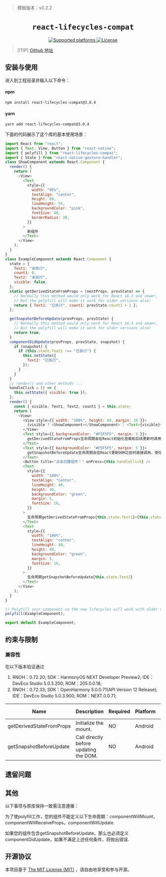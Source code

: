 > 模板版本：v0.2.2

<p align="center">
  <h1 align="center"> <code>react-lifecycles-compat</code> </h1>
</p>
<p align="center">
<a href="https://github.com/reactjs/react-lifecycles-compat/blob/master">
        <img src="https://img.shields.io/badge/platforms-android%20|%20ios%20|%20web%20|%20harmony%20-lightgrey.svg" alt="Supported platforms" />
    </a>
    <a href="https://github.com/reactjs/react-lifecycles-compat/blob/master/LICENSE.md">
        <img src="https://img.shields.io/badge/license-MIT-green.svg" alt="License" />
    </a>
</p>




> [!TIP] [Github 地址](https://github.com/reactjs/react-lifecycles-compat)

## 安装与使用

进入到工程目录并输入以下命令：



<!-- tabs:start -->

#### **npm**

```bash
npm install react-lifecycles-compat@3.0.4
```

#### **yarn**

```bash
yarn add react-lifecycles-compat@3.0.4
```

<!-- tabs:end -->

下面的代码展示了这个库的基本使用场景：

```js
import React from "react";
import { Text, View, Button } from "react-native";
import { polyfill } from "react-lifecycles-compat";
import { State } from "react-native-gesture-handler";
class ShowComponent extends React.Component {
  render() {
    return (
      <View>
        <Text
          style={{
            width: "95%",
            textAlign: "center",
            height: 60,
            lineHeight: 55,
            backgroundColor: "pink",
            fontSize: 40,
            borderRadius: 30,
          }}
        >
          新组件
        </Text>
      </View>
    );
  }
}
class ExampleComponent extends React.Component {
  state = {
    Text1: "未执行",
    count1: 0,
    Text2: "未执行",
    visible: false,
  };
  static getDerivedStateFromProps = (nextProps, prevState) => {
    // Normally this method would only work for React 16.3 and newer,
    // But the polyfill will make it work for older versions also!
    return { Text1: "已执行", count1: prevState.count1 + 1 };
  };

  getSnapshotBeforeUpdate(prevProps, prevState) {
    // Normally this method would only work for React 16.3 and newer,
    // But the polyfill will make it work for older versions also!
    return true;
  }
  componentDidUpdate(prevProps, prevState, snapshot) {
    if (snapshot) {
      if (this.state.Text2 !== "已执行") {
        this.setState({
          Text2: "已执行",
        });
      }
    }
  }
  // render() and other methods ...
  handleClick = () => {
    this.setState({ visible: true });
  };
  render() {
    const { visible, Text1, Text2, count1 } = this.state;
    return (
      <View>
        <View style={{ width: "100%", height: 60, margin: 10 }}>
          {visible ? <ShowComponent></ShowComponent> : <Text>{visible}</Text>}
        </View>
        <Text style={{ backgroundColor: "#F5F5F5", margin: 5 }}>
          getDerivedStateFromProps生命周期会在React初始化挂载和后续更新时调用render之前调用，返回一个对象来更新state，或者返回null就不更新任何内容
        </Text>
        <Text style={{ backgroundColor: "#F5F5F5", margin: 5 }}>
          getSnapshotBeforeUpdate生命周期会在React更新DOM之前时直接调用，使你的组件能够在DOM发生更改之前捕获一些信息
        </Text>
        <Button title="点击创建组件！" onPress={this.handleClick} />
        <Text
          style={{
            width: "100%",
            textAlign: "center",
            lineHeight: 40,
            height: 40,
            backgroundColor: "green",
            margin: 5,
            fontSize: 16,
          }}
        >
          生命周期getDerivedStateFromProps{this.state.Text1}+{this.state.count1}
        </Text>
        <Text
          style={{
            width: "100%",
            textAlign: "center",
            lineHeight: 40,
            height: 40,
            backgroundColor: "green",
            margin: 5,
            fontSize: 16,
          }}
        >
          生命周期getSnapshotBeforeUpdate{this.state.Text2}
        </Text>
      </View>
    );
  }
}

// Polyfill your component so the new lifecycles will work with older versions of React:
polyfill(ExampleComponent);

export default ExampleComponent;
```

## 约束与限制

### 兼容性

在以下版本验证通过

1. RNOH：0.72.20; SDK：HarmonyOS NEXT Developer Preview2; IDE：DevEco Studio 5.0.3.200; ROM：205.0.0.18;
2. RNOH：0.72.33; SDK：OpenHarmony 5.0.0.71(API Version 12 Release); IDE：DevEco Studio 5.0.3.900; ROM：NEXT.0.0.71;

| Name                     | Description                            | Required | Platform | HarmonyOS Support |
| ------------------------ | -------------------------------------- | -------- | -------- | ----------------- |
| getDerivedStateFromProps | Initialize the mount.                  | NO       | Android  | YES               |
| getSnapshotBeforeUpdate  | Call directly before updating the DOM. | NO       | Android  | YES               |

## 遗留问题

## 其他

以下事项与原库保持一致需注意遵循：

为了使polyfill工作，您的组件不能定义以下生命周期：componentWillMount，componentWillReceiveProps，componentWillUpdate.

如果您的组件包含getSnapshotBeforeUpdate，那么也必须定义componentDidUpdate，如果不满足上述任何条件，将抛出错误.

## 开源协议

本项目基于 [The MIT License (MIT)](https://github.com/reactjs/react-lifecycles-compat/blob/master/LICENSE.md) ，请自由地享受和参与开源。

